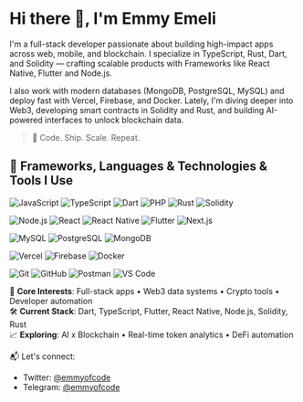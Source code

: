 # Hi there 👋, I'm Emmy Emeli

I'm a full-stack developer passionate about building high-impact apps across web, mobile, and blockchain. I specialize in TypeScript, Rust, Dart, and Solidity — crafting scalable products with Frameworks like React Native, Flutter and Node.js.

I also work with modern databases (MongoDB, PostgreSQL, MySQL) and deploy fast with Vercel, Firebase, and Docker. Lately, I'm diving deeper into Web3, developing smart contracts in Solidity and Rust, and building AI-powered interfaces to unlock blockchain data.

> 🚀 Code. Ship. Scale. Repeat.

## 🔧 Frameworks, Languages & Technologies & Tools I Use

![JavaScript](https://img.shields.io/badge/-JavaScript-black?style=flat-square&logo=javascript)
![TypeScript](https://img.shields.io/badge/-TypeScript-3178C6?style=flat-square&logo=typescript&logoColor=white)
![Dart](https://img.shields.io/badge/-Dart-0175C2?style=flat-square&logo=dart&logoColor=white)
![PHP](https://img.shields.io/badge/-PHP-777BB4?style=flat-square&logo=php&logoColor=white)
![Rust](https://img.shields.io/badge/-Rust-000000?style=flat-square&logo=rust&logoColor=white)
![Solidity](https://img.shields.io/badge/-Solidity-363636?style=flat-square&logo=solidity&logoColor=white)

![Node.js](https://img.shields.io/badge/-Node.js-black?style=flat-square&logo=node.js)
![React](https://img.shields.io/badge/-React-black?style=flat-square&logo=react)
![React Native](https://img.shields.io/badge/-React_Native-61DAFB?style=flat-square&logo=react&logoColor=black)
![Flutter](https://img.shields.io/badge/-Flutter-02569B?style=flat-square&logo=flutter&logoColor=white)
![Next.js](https://img.shields.io/badge/-Next.js-000000?style=flat-square&logo=nextdotjs&logoColor=white)

![MySQL](https://img.shields.io/badge/-MySQL-4479A1?style=flat-square&logo=mysql&logoColor=white)
![PostgreSQL](https://img.shields.io/badge/-PostgreSQL-336791?style=flat-square&logo=postgresql&logoColor=white)
![MongoDB](https://img.shields.io/badge/-MongoDB-47A248?style=flat-square&logo=mongodb&logoColor=white)

![Vercel](https://img.shields.io/badge/-Vercel-000000?style=flat-square&logo=vercel&logoColor=white)
![Firebase](https://img.shields.io/badge/-Firebase-FFCA28?style=flat-square&logo=firebase&logoColor=black)
![Docker](https://img.shields.io/badge/-Docker-2496ED?style=flat-square&logo=docker&logoColor=white)

![Git](https://img.shields.io/badge/-Git-F05032?style=flat-square&logo=git&logoColor=white)
![GitHub](https://img.shields.io/badge/-GitHub-181717?style=flat-square&logo=github&logoColor=white)
![Postman](https://img.shields.io/badge/-Postman-FF6C37?style=flat-square&logo=postman&logoColor=white)
![VS Code](https://img.shields.io/badge/-VS_Code-007ACC?style=flat-square&logo=visual-studio-code&logoColor=white)

🧠 **Core Interests**: Full-stack apps • Web3 data systems • Crypto tools • Developer automation  
🛠️ **Current Stack**: Dart, TypeScript, Flutter, React Native, Node.js, Solidity, Rust  
📈 **Exploring**: AI x Blockchain • Real-time token analytics • DeFi automation

📬 Let's connect:  
- Twitter: [@emmyofcode](https://x.com/emmyofcode)  
- Telegram: [@emmyofcode](https://t.me/emmyofcode)  
